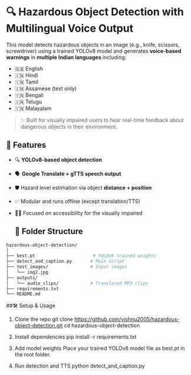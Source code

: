 # 🔍 Hazardous Object Detection with Multilingual Voice Output

This model detects hazardous objects in an image (e.g., knife, scissors, screwdriver) using a trained YOLOv8 model and generates **voice-based warnings** in **multiple Indian languages** including:

- 🇬🇧 English
- 🇮🇳 Hindi
- 🇮🇳 Tamil
- 🇮🇳 Assamese (text only)
- 🇮🇳 Bengali
- 🇮🇳 Telugu
- 🇮🇳 Malayalam

> ✨ Built for visually impaired users to hear real-time feedback about dangerous objects in their environment.
>

## 🚀 Features

- 🔍 **YOLOv8-based object detection**
- 🗣️ **Google Translate + gTTS speech output**
- 🛡️ Hazard level estimation via object **distance + position**
- ✅ Modular and runs offline (except translation/TTS)
- 👩‍🦯 Focused on accessibility for the visually impaired

  ## 📁 Folder Structure

```bash
hazardous-object-detection/
│
├── best.pt                      # YOLOv8 trained weights
├── detect_and_caption.py       # Main script
├── test_images/                # Input images
│   └── img2.jpg
├── outputs/
│   └── audio_clips/            # Translated MP3 clips
├── requirements.txt
└── README.md
```
##🛠️ Setup & Usage
1. Clone the repo
git clone https://github.com/vishnu2005/hazardous-object-detection.git
cd hazardous-object-detection

3. Install dependencies
pip install -r requirements.txt

3. Add model weights
Place your trained YOLOv8 model file as best.pt in the root folder.

4. Run detection and TTS
python detect_and_caption.py

